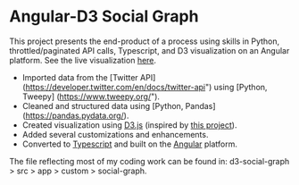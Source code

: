 # Angular-D3 Social Graph

This project presents the end-product of a process using skills in Python, throttled/paginated API calls, Typescript, and D3 visualization on an Angular platform. See the live visualization [here](https://nostava.com/angular-d3/).

* Imported data from the [Twitter API] (https://developer.twitter.com/en/docs/twitter-api") using [Python, Tweepy] (https://www.tweepy.org/").
* Cleaned and structured data using [Python, Pandas] (https://pandas.pydata.org/).
* Created visualization using [D3.js](https://d3js.org/) (inspired by [this project](https://observablehq.com/@d3/mobile-patent-suits)).
* Added several customizations and enhancements.
* Converted to [Typescript](https://www.typescriptlang.org/) and built on the [Angular](https://angular.io/) platform.

The file reflecting most of my coding work can be found in: d3-social-graph > src > app > custom > social-graph.